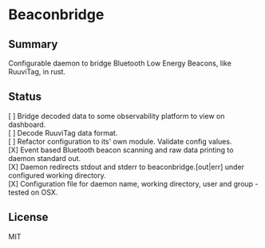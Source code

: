 # Beaconbridge

## Summary

Configurable daemon to bridge Bluetooth Low Energy Beacons, like RuuviTag, in rust.

## Status

[ ] Bridge decoded data to some observability platform to view on dashboard.  
[ ] Decode RuuviTag data format.  
[ ] Refactor configuration to its' own module. Validate config values.  
[X] Event based Bluetooth beacon scanning and raw data printing to daemon standard out.  
[X] Daemon redirects stdout and stderr to beaconbridge.[out|err] under configured working directory.  
[X] Configuration file for daemon name, working directory, user and group - tested on OSX.

## License

MIT
